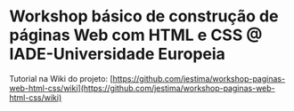 # Workshop básico de construção de páginas Web com HTML e CSS @ IADE-Universidade Europeia

Tutorial na Wiki do projeto: [https://github.com/jestima/workshop-paginas-web-html-css/wiki](https://github.com/jestima/workshop-paginas-web-html-css/wiki)
